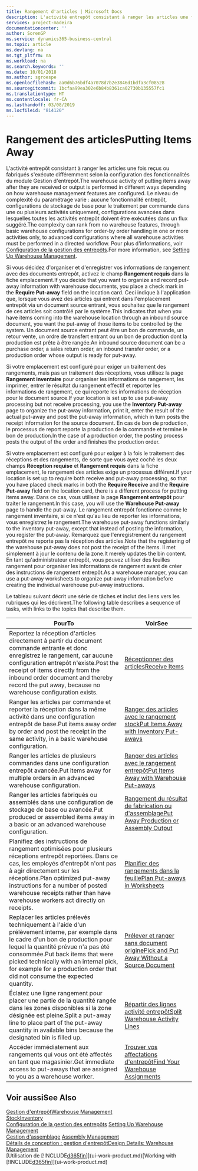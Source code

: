 ```yaml
---
title: Rangement d'articles | Microsoft Docs
description: L'activité entrepôt consistant à ranger les articles une fois reçus ou fabriqués s'exécute différemment selon la configuration des fonctionnalités du module Gestion d'entrepôt.
services: project-madeira
documentationcenter: ''
author: SorenGP
ms.service: dynamics365-business-central
ms.topic: article
ms.devlang: na
ms.tgt_pltfrm: na
ms.workload: na
ms.search.keywords: ''
ms.date: 10/01/2018
ms.author: sgroespe
ms.openlocfilehash: aa0d6b76bdf4a7078d7b2e3846d1bdfa3cf08528
ms.sourcegitcommit: 1bcfaa99ea302e6b84b8361ca02730b135557fc1
ms.translationtype: HT
ms.contentlocale: fr-CA
ms.lasthandoff: 03/08/2019
ms.locfileid: "814120"
---
```

# <a name="putting-items-away"></a><span data-ttu-id="7c979-103">Rangement des articles</span><span class="sxs-lookup"><span data-stu-id="7c979-103">Putting Items Away</span></span>
<span data-ttu-id="7c979-104">L'activité entrepôt consistant à ranger les articles une fois reçus ou fabriqués s'exécute différemment selon la configuration des fonctionnalités du module Gestion d'entrepôt.</span><span class="sxs-lookup"><span data-stu-id="7c979-104">The warehouse activity of putting items away after they are received or output is performed in different ways depending on how warehouse management features are configured.</span></span> <span data-ttu-id="7c979-105">Le niveau de complexité du paramétrage varie : aucune fonctionnalité entrepôt, configurations de stockage de base pour le traitement par commande dans une ou plusieurs activités uniquement, configurations avancées dans lesquelles toutes les activités entrepôt doivent être exécutées dans un flux suggéré.</span><span class="sxs-lookup"><span data-stu-id="7c979-105">The complexity can rank from no warehouse features, through basic warehouse configurations for order-by order handling in one or more activities only, to advanced configurations where all warehouse activities must be performed in a directed workflow.</span></span> <span data-ttu-id="7c979-106">Pour plus d'informations, voir [Configuration de la gestion des entrepôts](warehouse-setup-warehouse.md).</span><span class="sxs-lookup"><span data-stu-id="7c979-106">For more information, see [Setting Up Warehouse Management](warehouse-setup-warehouse.md).</span></span>

<span data-ttu-id="7c979-107">Si vous décidez d'organiser et d'enregistrer vos informations de rangement avec des documents entrepôt, activez le champ **Rangement requis** dans la fiche emplacement.</span><span class="sxs-lookup"><span data-stu-id="7c979-107">If you decide that you want to organize and record put-away information with warehouse documents, you place a check mark in the **Require Put-away** field on the location card.</span></span> <span data-ttu-id="7c979-108">Ceci indique à l'application que, lorsque vous avez des articles qui entrent dans l'emplacement entrepôt via un document source entrant, vous souhaitez que le rangement de ces articles soit contrôlé par le système.</span><span class="sxs-lookup"><span data-stu-id="7c979-108">This indicates that when you have items coming into the warehouse location through an inbound source document, you want the put-away of those items to be controlled by the system.</span></span> <span data-ttu-id="7c979-109">Un document source entrant peut être un bon de commande, un retour vente, un ordre de transfert entrant ou un bon de production dont la production est prête à être rangée.</span><span class="sxs-lookup"><span data-stu-id="7c979-109">An inbound source document can be a purchase order, a sales return order, an inbound transfer order, or a production order whose output is ready for put-away.</span></span>  

<span data-ttu-id="7c979-110">Si votre emplacement est configuré pour exiger un traitement des rangements, mais pas un traitement des réceptions, vous utilisez la page **Rangement inventaire** pour organiser les informations de rangement, les imprimer, entrer le résultat du rangement effectif et reporter les informations de rangement, ce qui reporte les informations de réception pour le document source.</span><span class="sxs-lookup"><span data-stu-id="7c979-110">If your location is set up to use put-away processing but not receive processing, you use the **Inventory Put-away** page to organize the put-away information, print it, enter the result of the actual put-away and post the put-away information, which in turn posts the receipt information for the source document.</span></span> <span data-ttu-id="7c979-111">En cas de bon de production, le processus de report reporte la production de la commande et termine le bon de production.</span><span class="sxs-lookup"><span data-stu-id="7c979-111">In the case of a production order, the posting process posts the output of the order and finishes the production order.</span></span>

<span data-ttu-id="7c979-112">Si votre emplacement est configuré pour exiger à la fois le traitement des réceptions et des rangements, de sorte que vous ayez coché les deux champs **Réception requise** et **Rangement requis** dans la fiche emplacement, le rangement des articles exige un processus différent.</span><span class="sxs-lookup"><span data-stu-id="7c979-112">If your location is set up to require both receive and put-away processing, so that you have placed check marks in both the **Require Receive** and the **Require Put-away** field on the location card, there is a different process for putting items away.</span></span> <span data-ttu-id="7c979-113">Dans ce cas, vous utilisez la page **Rangement entrepôt** pour traiter le rangement.</span><span class="sxs-lookup"><span data-stu-id="7c979-113">In this case, you will use the **Warehouse Put-away** page to handle the put-away.</span></span> <span data-ttu-id="7c979-114">Le rangement entrepôt fonctionne comme le rangement inventaire, si ce n'est qu'au lieu de reporter les informations, vous enregistrez le rangement.</span><span class="sxs-lookup"><span data-stu-id="7c979-114">The warehouse put-away functions similarly to the inventory put-away, except that instead of posting the information, you register the put-away.</span></span> <span data-ttu-id="7c979-115">Remarquez que l'enregistrement du rangement entrepôt ne reporte pas la réception des articles.</span><span class="sxs-lookup"><span data-stu-id="7c979-115">Note that the registering of the warehouse put-away does not post the receipt of the items.</span></span> <span data-ttu-id="7c979-116">Il met simplement à jour le contenu de la zone.</span><span class="sxs-lookup"><span data-stu-id="7c979-116">It merely updates the bin content.</span></span> <span data-ttu-id="7c979-117">En tant qu'administrateur entrepôt, vous pouvez utiliser des feuilles rangement pour organiser les informations de rangement avant de créer des instructions de rangement entrepôt.</span><span class="sxs-lookup"><span data-stu-id="7c979-117">As a warehouse manager, you can use a put-away worksheets to organize put-away information before creating the individual warehouse put-away instructions.</span></span>

<span data-ttu-id="7c979-118">Le tableau suivant décrit une série de tâches et inclut des liens vers les rubriques qui les décrivent.</span><span class="sxs-lookup"><span data-stu-id="7c979-118">The following table describes a sequence of tasks, with links to the topics that describe them.</span></span>   

|<span data-ttu-id="7c979-119">**Pour**</span><span class="sxs-lookup"><span data-stu-id="7c979-119">**To**</span></span>|<span data-ttu-id="7c979-120">**Voir**</span><span class="sxs-lookup"><span data-stu-id="7c979-120">**See**</span></span>|  
|------------|-------------|  
|<span data-ttu-id="7c979-121">Reportez la réception d'articles directement à partir du document commande entrante et donc enregistrez le rangement, car aucune configuration entrepôt n'existe.</span><span class="sxs-lookup"><span data-stu-id="7c979-121">Post the receipt of items directly from the inbound order document and thereby record the put away, because no warehouse configuration exists.</span></span>|[<span data-ttu-id="7c979-122">Réceptionner des articles</span><span class="sxs-lookup"><span data-stu-id="7c979-122">Receive Items</span></span>](warehouse-how-receive-items.md)|  
|<span data-ttu-id="7c979-123">Ranger les articles par commande et reporter la réception dans la même activité dans une configuration entrepôt de base.</span><span class="sxs-lookup"><span data-stu-id="7c979-123">Put items away order by order and post the receipt in the same activity, in a basic warehouse configuration.</span></span>|[<span data-ttu-id="7c979-124">Ranger des articles avec le rangement stock</span><span class="sxs-lookup"><span data-stu-id="7c979-124">Put Items Away with Inventory Put-aways</span></span>](warehouse-how-to-put-items-away-with-inventory-put-aways.md)|  
|<span data-ttu-id="7c979-125">Ranger les articles de plusieurs commandes dans une configuration entrepôt avancée.</span><span class="sxs-lookup"><span data-stu-id="7c979-125">Put items away for multiple orders in an advanced warehouse configuration.</span></span>|[<span data-ttu-id="7c979-126">Ranger des articles avec le rangement entrepôt</span><span class="sxs-lookup"><span data-stu-id="7c979-126">Put Items Away with Warehouse Put-aways</span></span>](warehouse-how-to-put-items-away-with-warehouse-put-aways.md)|  
|<span data-ttu-id="7c979-127">Ranger les articles fabriqués ou assemblés dans une configuration de stockage de base ou avancée.</span><span class="sxs-lookup"><span data-stu-id="7c979-127">Put produced or assembled items away in a basic or an advanced warehouse configuration.</span></span>|[<span data-ttu-id="7c979-128">Rangement du résultat de fabrication ou d'assemblage</span><span class="sxs-lookup"><span data-stu-id="7c979-128">Put Away Production or Assembly Output</span></span>](warehouse-how-to-put-away-production-output.md)|
|<span data-ttu-id="7c979-129">Planifiez des instructions de rangement optimisées pour plusieurs réceptions entrepôt reportées. Dans ce cas, les employés d'entrepôt n'ont pas à agir directement sur les réceptions.</span><span class="sxs-lookup"><span data-stu-id="7c979-129">Plan optimized put-away instructions for a number of posted warehouse receipts rather than have warehouse workers act directly on receipts.</span></span>|[<span data-ttu-id="7c979-130">Planifier des rangements dans la feuille</span><span class="sxs-lookup"><span data-stu-id="7c979-130">Plan Put-aways in Worksheets</span></span>](warehouse-how-to-plan-put-aways-in-worksheets.md)|  
|<span data-ttu-id="7c979-131">Replacer les articles prélevés techniquement à l'aide d'un prélèvement interne, par exemple dans le cadre d'un bon de production pour lequel la quantité prévue n'a pas été consommée.</span><span class="sxs-lookup"><span data-stu-id="7c979-131">Put back items that were picked technically with an internal pick, for example for a production order that did not consume the expected quantity.</span></span>|[<span data-ttu-id="7c979-132">Prélever et ranger sans document origine</span><span class="sxs-lookup"><span data-stu-id="7c979-132">Pick and Put Away Without a Source Document</span></span>](warehouse-how-to-create-put-aways-from-internal-put-aways.md)|
|<span data-ttu-id="7c979-133">Éclatez une ligne rangement pour placer une partie de la quantité rangée dans les zones disponibles si la zone désignée est pleine.</span><span class="sxs-lookup"><span data-stu-id="7c979-133">Split a put-away line to place part of the put-away quantity in available bins because the designated bin is filled up.</span></span>|[<span data-ttu-id="7c979-134">Répartir des lignes activité entrepôt</span><span class="sxs-lookup"><span data-stu-id="7c979-134">Split Warehouse Activity Lines</span></span>](warehouse-how-to-split-warehouse-activity-lines.md)|
|<span data-ttu-id="7c979-135">Accéder immédiatement aux rangements qui vous ont été affectés en tant que magasinier.</span><span class="sxs-lookup"><span data-stu-id="7c979-135">Get immediate access to put-aways that are assigned to you as a warehouse worker.</span></span>|[<span data-ttu-id="7c979-136">Trouver vos affectations d'entrepôt</span><span class="sxs-lookup"><span data-stu-id="7c979-136">Find Your Warehouse Assignments</span></span>](warehouse-how-to-find-your-warehouse-assignments.md)|    

## <a name="see-also"></a><span data-ttu-id="7c979-137">Voir aussi</span><span class="sxs-lookup"><span data-stu-id="7c979-137">See Also</span></span>  
[<span data-ttu-id="7c979-138">Gestion d'entrepôt</span><span class="sxs-lookup"><span data-stu-id="7c979-138">Warehouse Management</span></span>](warehouse-manage-warehouse.md)  
[<span data-ttu-id="7c979-139">Stock</span><span class="sxs-lookup"><span data-stu-id="7c979-139">Inventory</span></span>](inventory-manage-inventory.md)  
<span data-ttu-id="7c979-140">[Configuration de la gestion des entrepôts](warehouse-setup-warehouse.md)   </span><span class="sxs-lookup"><span data-stu-id="7c979-140">[Setting Up Warehouse Management](warehouse-setup-warehouse.md)   </span></span>  
<span data-ttu-id="7c979-141">[Gestion d'assemblage](assembly-assemble-items.md)  </span><span class="sxs-lookup"><span data-stu-id="7c979-141">[Assembly Management](assembly-assemble-items.md)  </span></span>  
[<span data-ttu-id="7c979-142">Détails de conception : gestion d'entrepôt</span><span class="sxs-lookup"><span data-stu-id="7c979-142">Design Details: Warehouse Management</span></span>](design-details-warehouse-management.md)  
<span data-ttu-id="7c979-143">[Utilisation de [!INCLUDE[d365fin](includes/d365fin_md.md)]](ui-work-product.md)</span><span class="sxs-lookup"><span data-stu-id="7c979-143">[Working with [!INCLUDE[d365fin](includes/d365fin_md.md)]](ui-work-product.md)</span></span>  
